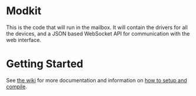 # Modkit
This is the code that will run in the mailbox. It will contain the drivers for all the devices, and a JSON based WebSocket API for communication with the web interface.

# Getting Started

See [the wiki](https://github.com/MailThieves/modkit/wiki) for more documentation and information on [how to setup and compile](https://github.com/MailThieves/modkit/wiki/Quickstart-Guide).
